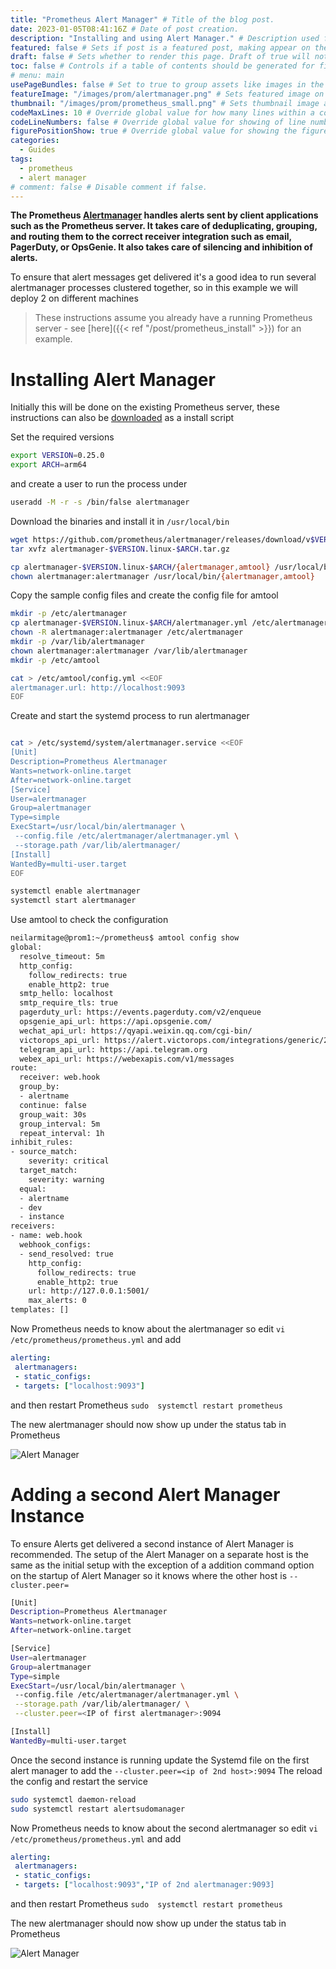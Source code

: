 ```yaml
---
title: "Prometheus Alert Manager" # Title of the blog post.
date: 2023-01-05T08:41:16Z # Date of post creation.
description: "Installing and using Alert Manager." # Description used for search engine.
featured: false # Sets if post is a featured post, making appear on the home page side bar.
draft: false # Sets whether to render this page. Draft of true will not be rendered.
toc: false # Controls if a table of contents should be generated for first-level links automatically.
# menu: main
usePageBundles: false # Set to true to group assets like images in the same folder as this post.
featureImage: "/images/prom/alertmanager.png" # Sets featured image on blog post.
thumbnail: "/images/prom/prometheus_small.png" # Sets thumbnail image appearing inside card on homepage.
codeMaxLines: 10 # Override global value for how many lines within a code block before auto-collapsing.
codeLineNumbers: false # Override global value for showing of line numbers within code block.
figurePositionShow: true # Override global value for showing the figure label.
categories:
  - Guides
tags:
  - prometheus
  - alert manager
# comment: false # Disable comment if false.
---
```


**The Prometheus [Alertmanager](https://prometheus.io/docs/alerting/latest/alertmanager/) handles alerts sent by client applications such as the Prometheus server. It takes care of deduplicating, grouping, and routing them to the correct receiver integration such as email, PagerDuty, or OpsGenie. It also takes care of silencing and inhibition of alerts.**

To ensure that alert messages get delivered it's a good idea to run several alertmanager processes clustered together, so in this example we will deploy 2 on different machines

> These instructions assume you already have a running Prometheus server - see [here]({{< ref "/post/prometheus_install" >}}) for an example.


# Installing Alert Manager

Initially this will be done on the existing Prometheus server, these instructions can also be [downloaded](https://raw.githubusercontent.com/narmitag/prometheus/main/install_alert_manager.sh) as a install script


Set the required versions

```bash
export VERSION=0.25.0
export ARCH=arm64
```
and create a user to run the process under

```bash
useradd -M -r -s /bin/false alertmanager
```

Download the binaries and install it in ```/usr/local/bin```

```bash
wget https://github.com/prometheus/alertmanager/releases/download/v$VERSION/alertmanager-$VERSION.linux-$ARCH.tar.gz
tar xvfz alertmanager-$VERSION.linux-$ARCH.tar.gz

cp alertmanager-$VERSION.linux-$ARCH/{alertmanager,amtool} /usr/local/bin/
chown alertmanager:alertmanager /usr/local/bin/{alertmanager,amtool}
```

Copy the sample config files and create the config file for amtool
```bash
mkdir -p /etc/alertmanager
cp alertmanager-$VERSION.linux-$ARCH/alertmanager.yml /etc/alertmanager
chown -R alertmanager:alertmanager /etc/alertmanager
mkdir -p /var/lib/alertmanager
chown alertmanager:alertmanager /var/lib/alertmanager
mkdir -p /etc/amtool

cat > /etc/amtool/config.yml <<EOF
alertmanager.url: http://localhost:9093
EOF
```

Create and start the systemd process to run alertmanager
```bash

cat > /etc/systemd/system/alertmanager.service <<EOF
[Unit]
Description=Prometheus Alertmanager
Wants=network-online.target
After=network-online.target
[Service]
User=alertmanager
Group=alertmanager
Type=simple
ExecStart=/usr/local/bin/alertmanager \
 --config.file /etc/alertmanager/alertmanager.yml \
 --storage.path /var/lib/alertmanager/
[Install]
WantedBy=multi-user.target
EOF

systemctl enable alertmanager
systemctl start alertmanager
```

Use amtool to check the configuration
```bash
neilarmitage@prom1:~/prometheus$ amtool config show
global:
  resolve_timeout: 5m
  http_config:
    follow_redirects: true
    enable_http2: true
  smtp_hello: localhost
  smtp_require_tls: true
  pagerduty_url: https://events.pagerduty.com/v2/enqueue
  opsgenie_api_url: https://api.opsgenie.com/
  wechat_api_url: https://qyapi.weixin.qq.com/cgi-bin/
  victorops_api_url: https://alert.victorops.com/integrations/generic/20131114/alert/
  telegram_api_url: https://api.telegram.org
  webex_api_url: https://webexapis.com/v1/messages
route:
  receiver: web.hook
  group_by:
  - alertname
  continue: false
  group_wait: 30s
  group_interval: 5m
  repeat_interval: 1h
inhibit_rules:
- source_match:
    severity: critical
  target_match:
    severity: warning
  equal:
  - alertname
  - dev
  - instance
receivers:
- name: web.hook
  webhook_configs:
  - send_resolved: true
    http_config:
      follow_redirects: true
      enable_http2: true
    url: http://127.0.0.1:5001/
    max_alerts: 0
templates: []
```

Now Prometheus needs to know about the alertmanager so edit ```vi /etc/prometheus/prometheus.yml``` and add

```yaml
alerting:
 alertmanagers:
 - static_configs:
 - targets: ["localhost:9093"]
```

and then restart Prometheus ```sudo  systemctl restart prometheus```

The new alertmanager should now show up under the status tab in Prometheus

![Alert Manager](/images/prom/alert_status1.png)

# Adding a second Alert Manager Instance

To ensure Alerts get delivered a second instance of Alert Manager is recommended. The setup of the Alert Manager on a separate host is the same as the initial setup with the exception of a addition command option on the startup of Alert Manager so it knows where the other host is ```--cluster.peer=```


```bash
[Unit]
Description=Prometheus Alertmanager
Wants=network-online.target
After=network-online.target

[Service]
User=alertmanager
Group=alertmanager
Type=simple
ExecStart=/usr/local/bin/alertmanager \
 --config.file /etc/alertmanager/alertmanager.yml \
 --storage.path /var/lib/alertmanager/ \
 --cluster.peer=<IP of first alertmanager>:9094

[Install]
WantedBy=multi-user.target
```

Once the second instance is running update the Systemd file on the first alert manager to add the ```--cluster.peer=<ip of 2nd host>:9094``` The reload the config and restart the service

```bash
sudo systemctl daemon-reload
sudo systemctl restart alertsudomanager
```

Now Prometheus needs to know about the second alertmanager so edit ```vi /etc/prometheus/prometheus.yml``` and add

```yaml
alerting:
 alertmanagers:
 - static_configs:
 - targets: ["localhost:9093","IP of 2nd alertmanager:9093]
```

and then restart Prometheus ```sudo  systemctl restart prometheus```

The new alertmanager should now show up under the status tab in Prometheus

![Alert Manager](/images/prom/alert_status2.png)